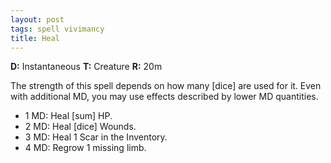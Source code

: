```yaml
---
layout: post
tags: spell vivimancy
title: Heal
---
```

<b>D:</b> Instantaneous <b>T:</b> Creature <b>R:</b> 20m

The strength of this spell depends on how many [dice] are used for it. Even with additional MD, you may use effects described by lower MD quantities.
*  1 MD: Heal [sum] HP.
*  2 MD: Heal [dice] Wounds.
*  3 MD: Heal 1 Scar in the Inventory.
*  4 MD: Regrow 1 missing limb.
